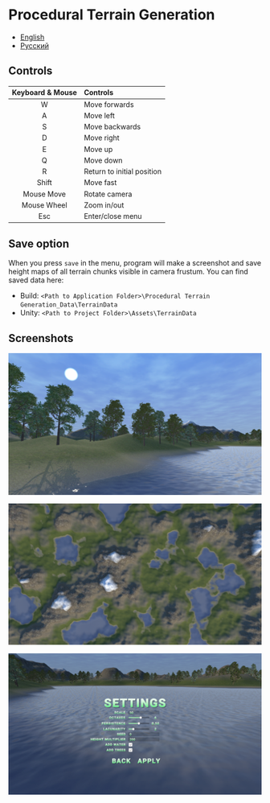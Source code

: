 # Procedural Terrain Generation

- [English](README.md)
- [Русский](README_RUS.md)

## Controls

| Keyboard & Mouse | Controls |
|:-:|:-|
| W | Move forwards |
| A | Move left |
| S | Move backwards |
| D | Move right |
| E | Move up |
| Q | Move down |
| R | Return to initial position |
| Shift | Move fast |
| Mouse Move | Rotate camera |
| Mouse Wheel | Zoom in/out |
| Esc | Enter/close menu |

## Save option

When you press `save` in the menu, program will make a screenshot and save height maps of all terrain chunks visible in camera frustum. You can find saved data here:

- Build: `<Path to Application Folder>\Procedural Terrain Generation_Data\TerrainData`
- Unity: `<Path to Project Folder>\Assets\TerrainData`

## Screenshots

![Screenshot_1](/Assets/Screenshots/Screenshot_1.png)

![Screenshot_3](/Assets/Screenshots/Screenshot_3.png)

![Screenshot_2](/Assets/Screenshots/Screenshot_2.png)
